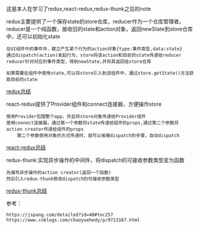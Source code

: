 这是本人在学习了redux,react-redux,redux-thunk之后的note

redux主要提供了一个保存state的store仓库，reducer作为一个仓库管理者。reducer是一个纯函数，接收旧的state和action对象，返回newState到store仓库中，还可以初始化state

    在UI组件中的事件中，建立产生某个行为的action对象{type:事件类型,data:state}
    通过dispatch(action)发起行为，store将该action和目前的state传递给reducer
    reducer针对对应的事件类型，得到newState,并将其返回给store仓库

    如果需要在组件中使用state,可以将store引入到该组件中，通过store.getState()方法获取目前的state

[redux总结](./01.redux-note/README.md)

react-redux提供了Provider组件和connect连接器，方便操作store

    使用Provider包围整个app，并且将store对象传递给Provider组件
    使用connect连接器，通过第一个参数将state传递给组件的props,通过第二个参数将action creator传递给组件的props
        第二个参数使用对象的方式传递时，就可以省略dispatch的步骤，自动dispatch

[react-redux总结](./02.react-redux-note/README.md)

redux-thunk:实现异步操作的中间件，将dispatch的可接收参数类型变为函数

    先编写异步操作的action creator(返回一个函数)
    然后引入redux-thunk修改dispatch的可接收参数类型

[redux-thunk总结](./03.redux-thunk-note/README.md)

参考：

    https://jspang.com/detailed?id=48#toc257
    https://www.cnblogs.com/chaoyuehedy/p/9713167.html


